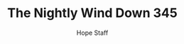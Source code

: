 ---
image: /assets/img/nwd/345_nwd_revelation_3_20_nlt.png
title: The Nightly Wind Down 345
number: 345
categories:
  - The Nightly Wind Down
author: Hope Staff
notes: The Nightly Wind Down 345
embed: >-
  EMBED_GOES_HERE
transcript: >-
  SOME LINES OF TEXT START HERE
---